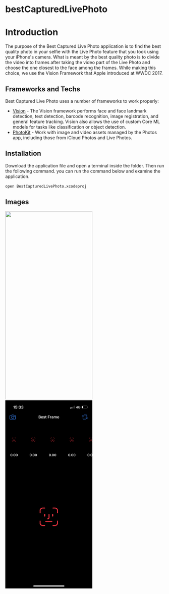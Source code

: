 # bestCapturedLivePhoto

# Introduction


The purpose of the Best Captured Live Photo application is to find the best quality photo in your selfie with the Live Photo feature that you took using your iPhone's camera. What is meant by the best quality photo is to divide the video into frames after taking the video part of the Live Photo and choose the one closest to the face among the frames. While making this choice, we use the Vision Framework that Apple introduced at WWDC 2017.


## Frameworks and Techs

Best Captured Live Photo uses a number of frameworks to work properly:

- [Vision] - The Vision framework performs face and face landmark detection, text detection, barcode recognition, image registration, and general feature tracking. Vision also allows the use of custom Core ML models for tasks like classification or object detection.
- [PhotoKit] - Work with image and video assets managed by the Photos app, including those from iCloud Photos and Live Photos.


## Installation

Download the application file and open a terminal inside the folder. Then run the following command.
you can run the command below and examine the application.

```sh
open BestCapturedLivePhoto.xcodeproj
```

## Images

<img src="https://github.com/OrionInnovationTRTech/bestCapturedLivePhoto/blob/main/ScreenShots/IMG_5104.PNG" width="276" height="597" />  <img src="https://github.com/OrionInnovationTRTech/bestCapturedLivePhoto/blob/main/ScreenShots/IMG_5105.PNG" width="276" height="597" />




   [Vision]: <https://developer.apple.com/documentation/vision>
   [PhotoKit]: <https://developer.apple.com/documentation/photokit>
